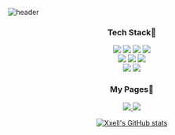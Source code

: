 ![header](https://capsule-render.vercel.app/api?type=waving&color=auto&height=250&section=header&text=Hello,%20I'm%20Sarah👻&fontSize=70&animation=fadeIn&fontAlignY=35&desc=👉%20Frontend%20Devleoper&descAlignY=55&descAlign=70)

<div align=center>
  <h3>Tech Stack🚀</h3>
  <p>
    <img src="https://img.shields.io/badge/JavaScript-F7DF1E?style=flat&logo=JavaScript&logoColor=black"/> 
    <img src="https://img.shields.io/badge/Vue.js-4FC08D?style=flat&logo=Vue-dot-js&logoColor=white"/>
    <img src="https://img.shields.io/badge/HTML5-E34F26?style=flat&logo=HTML5&logoColor=white"/> 
    <img src="https://img.shields.io/badge/CSS3-1572B6?style=flat&logo=CSS3&logoColor=white"/> 
    <br>
    <img src="https://img.shields.io/badge/Python-3776AB?style=flat&logo=Python&logoColor=white"/> 
    <img src="https://img.shields.io/badge/Java-007396?style=flat&logo=Java&logoColor=white"/>
    <img src="https://img.shields.io/badge/Django-092E20?style=flat&logo=Django&logoColor=white"/>
    <br>
    <img src="https://img.shields.io/badge/Git-F05032?style=flat&logo=Git&logoColor=white"/>
    <img src="https://img.shields.io/badge/Jira-0052CC?style=flat&logo=JiraSoftware&logoColor=white"/>
  </p>
  <h3>My Pages👀</h3>
  <p>
    <a href="https://ccell.notion.site/d1f96d50ee4d4bbabd47bdca15334070" target="_blank">
      <img src="https://img.shields.io/badge/About-000000?style=flat&logo=Notion&logoColor=white"/>
    </a>
    <a href="https://velog.io/@xxell-8" target="_blank">
      <img src="https://img.shields.io/badge/velog-34E0A1?style=flat&logo=Vimeo&logoColor=white"/>
    </a>
  </p>
  

  [![Xxell's GitHub stats](https://github-readme-stats.vercel.app/api?username=Xxell-8&count_private=true&show_icons=true&theme=dark)](https://github.com/anuraghazra/github-readme-stats)
</div>

<!--
**Xxell-8/Xxell-8** is a ✨ _special_ ✨ repository because its `README.md` (this file) appears on your GitHub profile.

Here are some ideas to get you started:

- 🔭 I’m currently working on ...
- 🌱 I’m currently learning ...
- 👯 I’m looking to collaborate on ...
- 🤔 I’m looking for help with ...
- 💬 Ask me about ...
- 📫 How to reach me: ...
- 😄 Pronouns: ...
- ⚡ Fun fact: ...
-->
